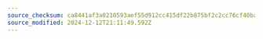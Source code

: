 ```yaml
---
source_checksum: ca8441af3a0210593aef55d912cc415df22b875bf2c2cc76cf40bac4c52d285e
source_modified: 2024-12-12T21:11:49.592Z
---
```



